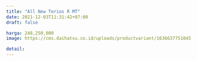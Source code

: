```yaml
---
title: "All New Terios R MT"
date: 2021-12-03T11:31:42+07:00
draft: false

harga: 248,250,000
image: https://cms.daihatsu.co.id/uploads/productvariant/1636637751045.png

detail: 
---
```


